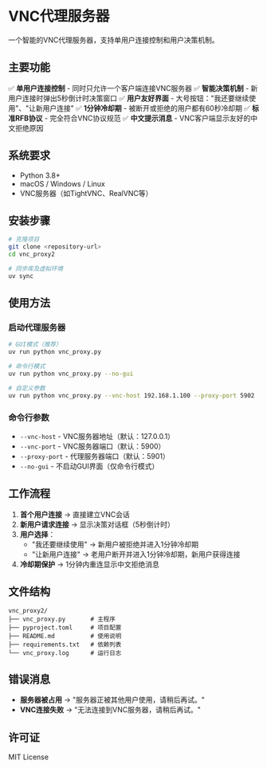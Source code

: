 # VNC代理服务器

一个智能的VNC代理服务器，支持单用户连接控制和用户决策机制。

## 主要功能

✅ **单用户连接控制** - 同时只允许一个客户端连接VNC服务器
✅ **智能决策机制** - 新用户连接时弹出5秒倒计时决策窗口
✅ **用户友好界面** - 大号按钮："我还要继续使用"、"让新用户连接"
✅ **1分钟冷却期** - 被断开或拒绝的用户都有60秒冷却期
✅ **标准RFB协议** - 完全符合VNC协议规范
✅ **中文提示消息** - VNC客户端显示友好的中文拒绝原因

## 系统要求

- Python 3.8+
- macOS / Windows / Linux
- VNC服务器（如TightVNC、RealVNC等）

## 安装步骤

```bash
# 克隆项目
git clone <repository-url>
cd vnc_proxy2

# 同步库及虚拟环境
uv sync
```

## 使用方法

### 启动代理服务器

```bash
# GUI模式（推荐）
uv run python vnc_proxy.py

# 命令行模式
uv run python vnc_proxy.py --no-gui

# 自定义参数
uv run python vnc_proxy.py --vnc-host 192.168.1.100 --proxy-port 5902
```

### 命令行参数

- `--vnc-host` - VNC服务器地址（默认：127.0.0.1）
- `--vnc-port` - VNC服务器端口（默认：5900）
- `--proxy-port` - 代理服务器端口（默认：5901）
- `--no-gui` - 不启动GUI界面（仅命令行模式）

## 工作流程

1. **首个用户连接** → 直接建立VNC会话
2. **新用户请求连接** → 显示决策对话框（5秒倒计时）
3. **用户选择**：
   - "我还要继续使用" → 新用户被拒绝并进入1分钟冷却期
   - "让新用户连接" → 老用户断开并进入1分钟冷却期，新用户获得连接
4. **冷却期保护** → 1分钟内重连显示中文拒绝消息

## 文件结构

```
vnc_proxy2/
├── vnc_proxy.py       # 主程序
├── pyproject.toml     # 项目配置
├── README.md          # 使用说明
├── requirements.txt   # 依赖列表
└── vnc_proxy.log      # 运行日志
```

## 错误消息

- **服务器被占用** → "服务器正被其他用户使用，请稍后再试。"
- **VNC连接失败** → "无法连接到VNC服务器，请稍后再试。"

## 许可证

MIT License
